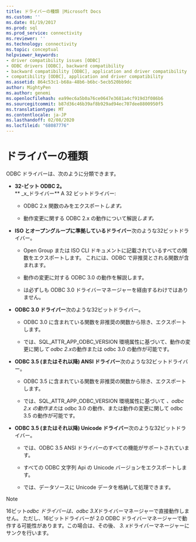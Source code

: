 ```yaml
---
title: ドライバーの種類 |Microsoft Docs
ms.custom: ''
ms.date: 01/19/2017
ms.prod: sql
ms.prod_service: connectivity
ms.reviewer: ''
ms.technology: connectivity
ms.topic: conceptual
helpviewer_keywords:
- driver compatibility issues [ODBC]
- ODBC drivers [ODBC], backward compatibility
- backward compatibility [ODBC], application and driver compatibility
- compatibility [ODBC], application and driver compatibility
ms.assetid: 864c53c1-b68a-48b6-b6bc-5ecb520bb9dc
author: MightyPen
ms.author: genemi
ms.openlocfilehash: ea99ec6a5b0a76ce0647e3681a4cf919d3f086b6
ms.sourcegitcommit: b87d36c46b39af8b929ad94ec707dee8800950f5
ms.translationtype: MT
ms.contentlocale: ja-JP
ms.lasthandoff: 02/08/2020
ms.locfileid: "68087776"
---
```

# <a name="types-of-drivers"></a>ドライバーの種類
ODBC ドライバーは、次のように分類できます。  
  
-   **32-ビット ODBC 2。**  
     ** _x_ドライバー** A 32 ビットドライバー:  
  
    -   ODBC 2.x 関数のみをエクスポート*します。*  
  
    -   動作変更に関する ODBC 2.x の動作について解説*します。*  
  
-   **ISO とオープングループに準拠しているドライバー**次のような32ビットドライバー。  
  
    -   Open Group または ISO CLI ドキュメントに記載されているすべての関数をエクスポートします。 これには、ODBC で非推奨とされる関数が含まれます。  
  
    -   動作の変更に対する ODBC 3.0 の動作を解説します。  
  
    -   は必ずしも ODBC 3.0 ドライバーマネージャーを経由するわけではありません。  
  
-   **ODBC 3.0 ドライバー**次のような32ビットドライバー。  
  
    -   ODBC 3.0 に含まれている関数を非推奨の関数から除き、エクスポートします。  
  
    -   では、SQL_ATTR_APP_ODBC_VERSION 環境属性に基づいて、動作の変更に関し*て odbc 2.x*の動作または odbc 3.0 の動作が可能です。  
  
-   **ODBC 3.5 (またはそれ以降) ANSI ドライバー**次のような32ビットドライバー。  
  
    -   ODBC 3.5 に含まれている関数を非推奨の関数から除き、エクスポートします。  
  
    -   では、SQL_ATTR_APP_ODBC_VERSION 環境属性に基づいて *、odbc 2.x の動作また*は odbc 3.0 の動作、または動作の変更に関して odbc 3.5 の動作が可能です。  
  
-   **ODBC 3.5 (またはそれ以降) Unicode ドライバー**次のような32ビットドライバー。  
  
    -   では、ODBC 3.5 ANSI ドライバーのすべての機能がサポートされています。  
  
    -   すべての ODBC 文字列 Api の Unicode バージョンをエクスポートします。  
  
    -   では、データソースに Unicode データを格納して処理できます。  
  
> [!NOTE]  
>  16ビット*odbc ドライバーは、odbc 3.X*ドライバーマネージャーで直接動作しません。 ただし、16ビットドライバーが 2.0 ODBC ドライバーマネージャーで動作する可能性があります。この場合は、その後、 *3. x*ドライバーマネージャーにサンクを行います。
